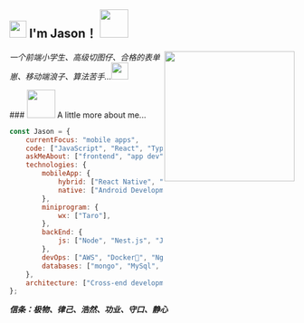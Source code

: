 <h2><img src="https://emojis.slackmojis.com/emojis/images/1531849430/4246/blob-sunglasses.gif?1531849430" width="30"/> I'm Jason！
<img src="https://media.giphy.com/media/12oufCB0MyZ1Go/giphy.gif" width="50"></h2>
<img align='right' src="https://media.giphy.com/media/M9gbBd9nbDrOTu1Mqx/giphy.gif" width="230">
<p><em>一个前端小学生、高级切图仔、合格的表单崽、移动端浪子、算法苦手…<img src="https://media.giphy.com/media/WUlplcMpOCEmTGBtBW/giphy.gif" width="30"> </em></p>
### <img src="https://media.giphy.com/media/VgCDAzcKvsR6OM0uWg/giphy.gif" width="50"> A little more about me...  

```javascript
const Jason = {
    currentFocus: "mobile apps",
    code: ["JavaScript", "React", "TypeScript", "Vue"],
    askMeAbout: ["frontend", "app dev", "cook"],
    technologies: {
        mobileApp: {
            hybrid: ["React Native", "Weex", "Flutter"],
            native: ["Android Development", "Swift UI"],
        },
        miniprogram: {
            wx: ["Taro"],
        },
        backEnd: {
            js: ["Node", "Nest.js", "Java"],
        },
        devOps: ["AWS", "Docker🐳", "Nginx"],
        databases: ["mongo", "MySql", "Redis"],
    },
    architecture: ["Cross-end development framework", "Progressive web applications", "Single page applications"],
};
```

<em><b>信条：极物、律己、浩然、功业、守口、静心</b></em>
